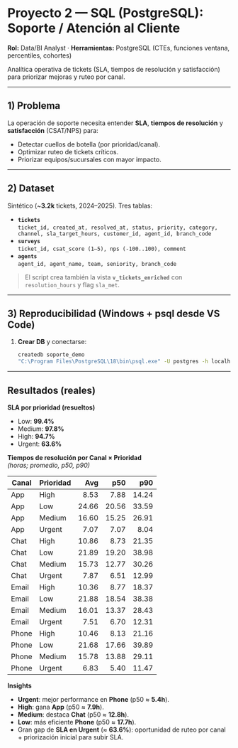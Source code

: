 # Proyecto 2 — SQL (PostgreSQL): Soporte / Atención al Cliente
**Rol:** Data/BI Analyst · **Herramientas:** PostgreSQL (CTEs, funciones ventana, percentiles, cohortes)

Analítica operativa de tickets (SLA, tiempos de resolución y satisfacción) para priorizar mejoras y ruteo por canal.

---

## 1) Problema
La operación de soporte necesita entender **SLA**, **tiempos de resolución** y **satisfacción** (CSAT/NPS) para:
- Detectar cuellos de botella (por prioridad/canal).
- Optimizar ruteo de tickets críticos.
- Priorizar equipos/sucursales con mayor impacto.

---

## 2) Dataset
Sintético (~**3.2k** tickets, 2024–2025). Tres tablas:

- **`tickets`**  
  `ticket_id, created_at, resolved_at, status, priority, category, channel, sla_target_hours, customer_id, agent_id, branch_code`  
- **`surveys`**  
  `ticket_id, csat_score (1–5), nps (-100..100), comment`  
- **`agents`**  
  `agent_id, agent_name, team, seniority, branch_code`

> El script crea también la vista **`v_tickets_enriched`** con `resolution_hours` y flag `sla_met`.

---

## 3) Reproducibilidad (Windows + psql desde VS Code)
1. **Crear DB** y conectarse:
   ```bash
   createdb soporte_demo
   "C:\Program Files\PostgreSQL\18\bin\psql.exe" -U postgres -h localhost -d soporte_demo

---

## Resultados (reales)

**SLA por prioridad (resueltos)**
- Low: **99.4%**
- Medium: **97.8%**
- High: **94.7%**
- Urgent: **63.6%**

**Tiempos de resolución por Canal × Prioridad**  
*(horas; promedio, p50, p90)*

| Canal | Prioridad | Avg | p50 | p90 |
|------|-----------|----:|----:|----:|
| App   | High   |  8.53 |  7.88 | 14.24 |
| App   | Low    | 24.66 | 20.56 | 33.59 |
| App   | Medium | 16.60 | 15.25 | 26.91 |
| App   | Urgent |  7.07 |  7.07 |  8.04 |
| Chat  | High   | 10.86 |  8.73 | 21.35 |
| Chat  | Low    | 21.89 | 19.20 | 38.98 |
| Chat  | Medium | 15.73 | 12.77 | 30.26 |
| Chat  | Urgent |  7.87 |  6.51 | 12.99 |
| Email | High   | 10.36 |  8.77 | 18.37 |
| Email | Low    | 21.88 | 18.54 | 38.38 |
| Email | Medium | 16.01 | 13.37 | 28.43 |
| Email | Urgent |  7.51 |  6.70 | 12.31 |
| Phone | High   | 10.46 |  8.13 | 21.16 |
| Phone | Low    | 21.68 | 17.66 | 39.89 |
| Phone | Medium | 15.78 | 13.88 | 29.11 |
| Phone | Urgent |  6.83 |  5.40 | 11.47 |

**Insights**
- **Urgent**: mejor performance en **Phone** (p50 ≈ **5.4h**).  
- **High**: gana **App** (p50 ≈ **7.9h**).  
- **Medium**: destaca **Chat** (p50 ≈ **12.8h**).  
- **Low**: más eficiente **Phone** (p50 ≈ **17.7h**).  
- Gran gap de **SLA en Urgent** (≈ **63.6%**): oportunidad de ruteo por canal + priorización inicial para subir SLA.
